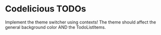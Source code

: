 # Codelicious TODOs

Implement the theme switcher using contexts!
The theme should affect the general background color AND the TodoListItems.

